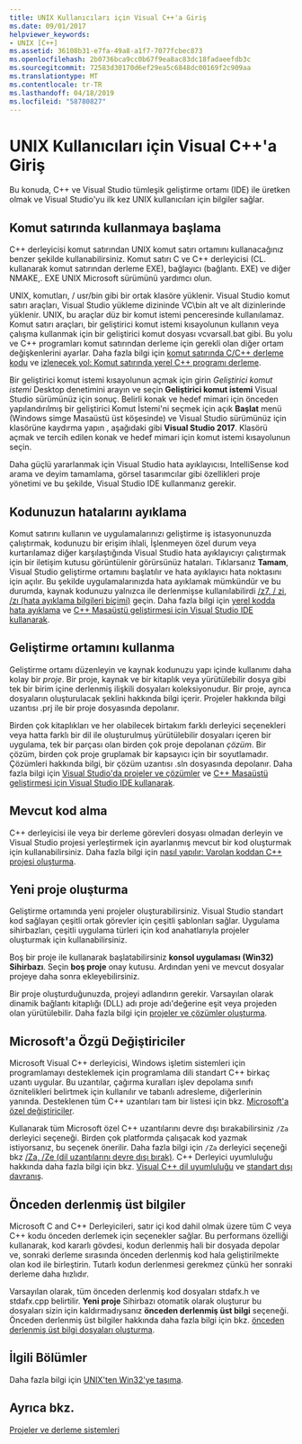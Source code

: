 ```yaml
---
title: UNIX Kullanıcıları için Visual C++'a Giriş
ms.date: 09/01/2017
helpviewer_keywords:
- UNIX [C++]
ms.assetid: 36108b31-e7fa-49a8-a1f7-7077fcbec873
ms.openlocfilehash: 2b0736bca9cc0b67f9ea8ac83dc18fadaeefdb3c
ms.sourcegitcommit: 72583d30170d6ef29ea5c6848dc00169f2c909aa
ms.translationtype: MT
ms.contentlocale: tr-TR
ms.lasthandoff: 04/18/2019
ms.locfileid: "58780827"
---
```

# <a name="introduction-to-visual-c-for-unix-users"></a>UNIX Kullanıcıları için Visual C++'a Giriş

Bu konuda, C++ ve Visual Studio tümleşik geliştirme ortamı (IDE) ile üretken olmak ve Visual Studio'yu ilk kez UNIX kullanıcıları için bilgiler sağlar.

## <a name="getting-started-on-the-command-line"></a>Komut satırında kullanmaya başlama

C++ derleyicisi komut satırından UNIX komut satırı ortamını kullanacağınız benzer şekilde kullanabilirsiniz. Komut satırı C ve C++ derleyicisi (CL. kullanarak komut satırından derleme EXE), bağlayıcı (bağlantı. EXE) ve diğer NMAKE,. EXE UNIX Microsoft sürümünü yardımcı olun.

UNIX, komutları, / usr/bin gibi bir ortak klasöre yüklenir. Visual Studio komut satırı araçları, Visual Studio yükleme dizininde VC\bin alt ve alt dizinlerinde yüklenir. UNIX, bu araçlar düz bir komut istemi penceresinde kullanılamaz. Komut satırı araçları, bir geliştirici komut istemi kısayolunun kullanın veya çalışma kullanmak için bir geliştirici komut dosyası vcvarsall.bat gibi. Bu yolu ve C++ programları komut satırından derleme için gerekli olan diğer ortam değişkenlerini ayarlar. Daha fazla bilgi için [komut satırında C/C++ derleme kodu](../build/building-on-the-command-line.md) ve [izlenecek yol: Komut satırında yerel C++ programı derleme](../build/walkthrough-compiling-a-native-cpp-program-on-the-command-line.md).

Bir geliştirici komut istemi kısayolunun açmak için girin *Geliştirici komut istemi* Desktop denetimini arayın ve seçin **Geliştirici komut istemi** Visual Studio sürümünüz için sonuç. Belirli konak ve hedef mimari için önceden yapılandırılmış bir geliştirici Komut İstemi'ni seçmek için açık **Başlat** menü (Windows simge Masaüstü üst köşesinde) ve Visual Studio sürümünüz için klasörüne kaydırma yapın , aşağıdaki gibi **Visual Studio 2017**. Klasörü açmak ve tercih edilen konak ve hedef mimari için komut istemi kısayolunun seçin.

Daha güçlü yararlanmak için Visual Studio hata ayıklayıcısı, IntelliSense kod arama ve deyim tamamlama, görsel tasarımcılar gibi özellikleri proje yönetimi ve bu şekilde, Visual Studio IDE kullanmanız gerekir.

## <a name="debugging-your-code"></a>Kodunuzun hatalarını ayıklama

Komut satırını kullanın ve uygulamalarınızı geliştirme iş istasyonunuzda çalıştırmak, kodunuzu bir erişim ihlali, İşlenmeyen özel durum veya kurtarılamaz diğer karşılaştığında Visual Studio hata ayıklayıcıyı çalıştırmak için bir iletişim kutusu görüntülenir görürsünüz hataları. Tıklarsanız **Tamam**, Visual Studio geliştirme ortamını başlatılır ve hata ayıklayıcı hata noktasını için açılır. Bu şekilde uygulamalarınızda hata ayıklamak mümkündür ve bu durumda, kaynak kodunuzu yalnızca ile derlenmişse kullanılabilirdi [/z7, / zi, /zı (hata ayıklama bilgileri biçimi)](../build/reference/z7-zi-zi-debug-information-format.md) geçin. Daha fazla bilgi için [yerel kodda hata ayıklama](/visualstudio/debugger/debugging-native-code) ve [C++ Masaüstü geliştirmesi için Visual Studio IDE kullanarak](../ide/using-the-visual-studio-ide-for-cpp-desktop-development.md).

## <a name="using-the-development-environment"></a>Geliştirme ortamını kullanma

Geliştirme ortamı düzenleyin ve kaynak kodunuzu yapı içinde kullanımı daha kolay bir *proje*. Bir proje, kaynak ve bir kitaplık veya yürütülebilir dosya gibi tek bir birim içine derlenmiş ilişkili dosyaları koleksiyonudur. Bir proje, ayrıca dosyaların oluşturulacak şeklini hakkında bilgi içerir. Projeler hakkında bilgi uzantısı .prj ile bir proje dosyasında depolanır.

Birden çok kitaplıkları ve her olabilecek birtakım farklı derleyici seçenekleri veya hatta farklı bir dil ile oluşturulmuş yürütülebilir dosyaları içeren bir uygulama, tek bir parçası olan birden çok proje depolanan *çözüm*. Bir çözüm, birden çok proje gruplamak bir kapsayıcı için bir soyutlamadır. Çözümleri hakkında bilgi, bir çözüm uzantısı .sln dosyasında depolanır. Daha fazla bilgi için [Visual Studio'da projeler ve çözümler](/visualstudio/ide/solutions-and-projects-in-visual-studio) ve [C++ Masaüstü geliştirmesi için Visual Studio IDE kullanarak](../ide/using-the-visual-studio-ide-for-cpp-desktop-development.md).

## <a name="importing-your-existing-code"></a>Mevcut kod alma

C++ derleyicisi ile veya bir derleme görevleri dosyası olmadan derleyin ve Visual Studio projesi yerleştirmek için ayarlanmış mevcut bir kod oluşturmak için kullanabilirsiniz. Daha fazla bilgi için [nasıl yapılır: Varolan koddan C++ projesi oluşturma](../build/how-to-create-a-cpp-project-from-existing-code.md).

## <a name="creating-a-new-project"></a>Yeni proje oluşturma

Geliştirme ortamında yeni projeler oluşturabilirsiniz. Visual Studio standart kod sağlayan çeşitli ortak görevler için çeşitli şablonları sağlar. Uygulama sihirbazları, çeşitli uygulama türleri için kod anahatlarıyla projeler oluşturmak için kullanabilirsiniz.

Boş bir proje ile kullanarak başlatabilirsiniz **konsol uygulaması (Win32) Sihirbazı**. Seçin **boş proje** onay kutusu. Ardından yeni ve mevcut dosyalar projeye daha sonra ekleyebilirsiniz.

Bir proje oluşturduğunuzda, projeyi adlandırın gerekir. Varsayılan olarak dinamik bağlantı kitaplığı (DLL) adı proje adı'değerine eşit veya projeden olan yürütülebilir. Daha fazla bilgi için [projeler ve çözümler oluşturma](/visualstudio/ide/creating-solutions-and-projects).

## <a name="microsoft-specific-modifiers"></a>Microsoft'a Özgü Değiştiriciler

Microsoft Visual C++ derleyicisi, Windows işletim sistemleri için programlamayı desteklemek için programlama dili standart C++ birkaç uzantı uygular. Bu uzantılar, çağırma kuralları işlev depolama sınıfı öznitelikleri belirtmek için kullanılır ve tabanlı adresleme, diğerlerinin yanında. Desteklenen tüm C++ uzantıları tam bir listesi için bkz. [Microsoft'a özel değiştiriciler](../cpp/microsoft-specific-modifiers.md).

Kullanarak tüm Microsoft özel C++ uzantılarını devre dışı bırakabilirsiniz `/Za` derleyici seçeneği. Birden çok platformda çalışacak kod yazmak istiyorsanız, bu seçenek önerilir. Daha fazla bilgi için `/Za` derleyici seçeneği bkz [/Za, /Ze (dil uzantılarını devre dışı bırak)](../build/reference/za-ze-disable-language-extensions.md). C++ Derleyici uyumluluğu hakkında daha fazla bilgi için bkz. [Visual C++ dil uyumluluğu](../overview/visual-cpp-language-conformance.md) ve [standart dışı davranış](../cpp/nonstandard-behavior.md).

## <a name="precompiled-headers"></a>Önceden derlenmiş üst bilgiler

Microsoft C and C++ Derleyicileri, satır içi kod dahil olmak üzere tüm C veya C++ kodu önceden derlemek için seçenekler sağlar. Bu performans özelliği kullanarak, kod kararlı gövdesi, kodun derlenmiş hali bir dosyada depolar ve, sonraki derleme sırasında önceden derlenmiş kod hala geliştirilmekte olan kod ile birleştirin. Tutarlı kodun derlenmesi gerekmez çünkü her sonraki derleme daha hızlıdır.

Varsayılan olarak, tüm önceden derlenmiş kod dosyaları stdafx.h ve stdafx.cpp belirtilir. **Yeni proje** Sihirbazı otomatik olarak oluşturur bu dosyaları sizin için kaldırmadıysanız **önceden derlenmiş üst bilgi** seçeneği. Önceden derlenmiş üst bilgiler hakkında daha fazla bilgi için bkz. [önceden derlenmiş üst bilgi dosyaları oluşturma](../build/creating-precompiled-header-files.md).

## <a name="related-sections"></a>İlgili Bölümler

Daha fazla bilgi için [UNIX'ten Win32'ye taşıma](../porting/porting-from-unix-to-win32.md).

## <a name="see-also"></a>Ayrıca bkz.

[Projeler ve derleme sistemleri](../build/projects-and-build-systems-cpp.md)
